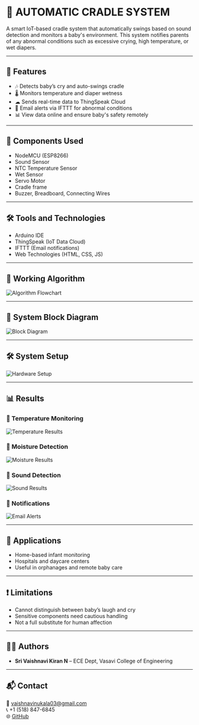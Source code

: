 # 👶 AUTOMATIC CRADLE SYSTEM

A smart IoT-based cradle system that automatically swings based on sound detection and monitors a baby's environment. This system notifies parents of any abnormal conditions such as excessive crying, high temperature, or wet diapers.

---

## 📌 Features

- 🎶 Detects baby’s cry and auto-swings cradle
- 🌡 Monitors temperature and diaper wetness
- ☁ Sends real-time data to ThingSpeak Cloud
- 📧 Email alerts via IFTTT for abnormal conditions
- 📊 View data online and ensure baby's safety remotely

---

## 🧰 Components Used

- NodeMCU (ESP8266)
- Sound Sensor
- NTC Temperature Sensor
- Wet Sensor
- Servo Motor
- Cradle frame
- Buzzer, Breadboard, Connecting Wires

---

## 🛠 Tools and Technologies

- Arduino IDE
- ThingSpeak (IoT Data Cloud)
- IFTTT (Email notifications)
- Web Technologies (HTML, CSS, JS)

---

## 🔄 Working Algorithm

![Algorithm Flowchart](images/Algorithm.png)

---

## 🧱 System Block Diagram

![Block Diagram](images/Block_Diagram.png)

---

## 🛠 System Setup

![Hardware Setup](images/Setup.png)

---

## 📊 Results

### 🔹 Temperature Monitoring

![Temperature Results](images/temperature_results.png)

### 🔹 Moisture Detection

![Moisture Results](images/Moisture_results.png)

### 🔹 Sound Detection

![Sound Results](images/sound_results.png)

### 🔔 Notifications

![Email Alerts](images/notifications.png)


---

## 📌 Applications

- Home-based infant monitoring
- Hospitals and daycare centers
- Useful in orphanages and remote baby care

---

## ❗ Limitations

- Cannot distinguish between baby’s laugh and cry
- Sensitive components need cautious handling
- Not a full substitute for human affection

---

## 👩‍💻 Authors

- **Sri Vaishnavi Kiran N** – ECE Dept, Vasavi College of Engineering


---

## 📬 Contact

📧 vaishnavinukala03@gmail.com  
📞 +1 (518) 847-6845  
🌐 [GitHub](https://github.com/VaishnaviKiran)

